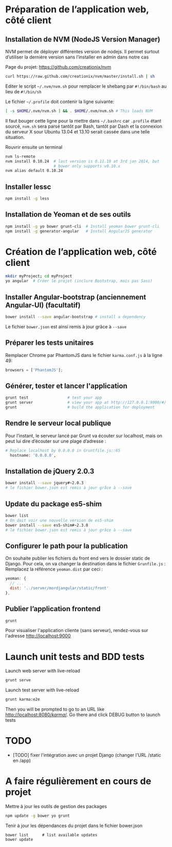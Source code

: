 Préparation de l’application web, côté client
=============================================

Installation de NVM (NodeJS Version Manager)
--------------------------------------------

NVM permet de déployer différentes version de nodejs. Il permet surtout d’utiliser la dernière version sans l’installer en admin dans notre cas

Page du projet: https://github.com/creationix/nvm
```bash
curl https://raw.github.com/creationix/nvm/master/install.sh | sh
```

Editer le script `~/.nvm/nvm.sh` pour remplacer le shebang par `#!/bin/bash` au lieu de `#!/bin/sh`

Le fichier `~/.profile` doit contenir la ligne suivante:
```bash
[ -s $HOME/.nvm/nvm.sh ] && . $HOME/.nvm/nvm.sh # This loads NVM
```

Il faut bouger cette ligne pour la mettre dans `~/.bashrc` car `.profile` étant sourcé, `nvm.sh` sera parsé tantôt par Bash, tantôt par Dash et la connexion du serveur X sour Ubuntu 13.04 et 13.10 serait cassée dans une telle situation.

Rouvrir ensuite un terminal
```bash
nvm ls-remote
nvm install 0.10.24  # last version is 0.11.10 at 3rd jan 2014, but
                     # bower only supports v0.10.x
nvm alias default 0.10.24
```

Installer lessc
---------------
```bash
npm install -g less
```

Installation de Yeoman et de ses outils
---------------------------------------
```bash
npm install -g yo bower grunt-cli  # Install yeoman bower grunt-cli
npm install -g generator-angular   # Install AngularJS generator
```

Création de l’application web, côté client
==========================================
```bash
mkdir myProject; cd myProject
yo angular  # Créer le projet (inclure Bootstrap, mais pas Sass)
```
Installer Angular-bootstrap (anciennement Angular-UI) (facultatif)
------------------------------------------------------------------
```bash
bower install --save angular-bootstrap # install a dependency
```
Le fichier `bower.json` est ainsi remis à jour grâce à `--save`

Préparer les tests unitaires
----------------------------
Remplacer Chrome par PhantomJS dans le fichier `karma.conf.js` à la ligne 49:
```javascript
browsers = ['PhantomJS'];
```
Générer, tester et lancer l'application
---------------------------------
```bash
grunt test                 # test your app
grunt server               # view your app at http://127.0.0.1:9000/#/
grunt                      # build the application for deployment
```

Rendre le serveur local publique
--------------------------------
Pour l’instant, le serveur lancé par Grunt va écouter sur localhost, mais on peut lui dire d’écouter sur une plage d’adresse :

```bash
# Replace localhost by 0.0.0.0 in Gruntfile.js::65
  hostname: '0.0.0.0',
```

Installation de jQuery 2.0.3
----------------------------
```bash
bower install --save jquery#~2.0.3
# le fichier bower.json est remis à jour grâce à --save
```

Update du package es5-shim
--------------------------
```bash
bower list
# On doit voir une nouvelle version de es5-shim
bower install --save es5-shim#~2.3.0
# le fichier bower.json est remis à jour grâce à --save
```

Configurer le path pour la publication
--------------------------------------
On souhaite publier les fichiers du front end vers le dossier static de Django. Pour cela, on va changer la destination dans le fichier `Grunfile.js` : Remplacez la référence `yeoman.dist` par ceci :

```javascript
yeoman: {
  // ...
  dist: '../server/mordjangular/static/front'
},
```

Publier l’application frontend
------------------------------
```bash
grunt
```

Pour visualiser l'application cliente (sans serveur), rendez-vous sur l'adresse [http://localhost:9000](http://localhost:9000)

Launch unit tests and BDD tests
===============================

Launch web server with live-reload
```bash
grunt serve
```

Launch test server with live-reload
```bash
grunt karma:e2e
```

Then you will be prompted to go to an URL like [http://localhost:8080/_karma_/](http://localhost:8080/_karma_/). Go there and click DEBUG button to launch tests


TODO
====
 * [TODO] fixer l'intégration avec un projet Django (changer l'URL /static en /app)

A faire régulièrement en cours de projet
========================================
Mettre à jour les outils de gestion des packages

```bash
npm update -g bower yo grunt
```

Tenir à jour les dépendances du projet dans le fichier bower.json
```
bower list      # list available updates
bower update
```
